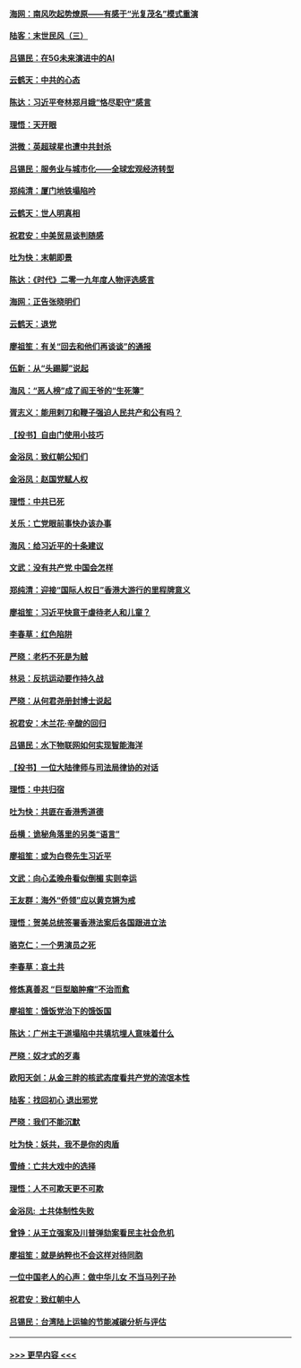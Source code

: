 #### [海网：南风吹起势燎原——有感于“光复茂名”模式重演](../pages/nsc993/n11732308.md?t=12201101) 
#### [陆客：末世民风（三）](../pages/nsc993/n11732211.md?t=12201101) 
#### [吕锡民：在5G未来演进中的AI](../pages/nsc993/n11730010.md?t=12201101) 
#### [云鹤天：中共的心态](../pages/nsc993/n11729906.md?t=12201101) 
#### [陈达：习近平夸林郑月娥“恪尽职守”感言](../pages/nsc993/n11729881.md?t=12201101) 
#### [理悟：天开眼](../pages/nsc993/n11729699.md?t=12201101) 
#### [洪微：英超球星也遭中共封杀](../pages/nsc993/n11727243.md?t=12201101) 
#### [吕锡民：服务业与城市化——全球宏观经济转型](../pages/nsc993/n11725845.md?t=12201101) 
#### [郑纯清：厦门地铁塌陷吟](../pages/nsc993/n11725813.md?t=12201101) 
#### [云鹤天：世人明真相](../pages/nsc993/n11725621.md?t=12201101) 
#### [祝君安：中美贸易谈判随感](../pages/nsc993/n11725609.md?t=12201101) 
#### [吐为快：末朝即景](../pages/nsc993/n11723365.md?t=12201101) 
#### [陈达：《时代》二零一九年度人物评选感言](../pages/nsc993/n11723337.md?t=12201101) 
#### [海网：正告张晓明们](../pages/nsc993/n11723228.md?t=12201101) 
#### [云鹤天：退党](../pages/nsc993/n11723056.md?t=12201101) 
#### [廖祖笙：有关“回去和他们再谈谈”的通报](../pages/nsc993/n11722442.md?t=12201101) 
#### [伍新：从“头踢脚”说起](../pages/nsc993/n11722429.md?t=12201101) 
#### [海风：“恶人榜”成了阎王爷的“生死簿”](../pages/nsc993/n11722272.md?t=12201101) 
#### [胥志义：能用剌刀和鞭子强迫人民共产和公有吗？](../pages/nsc993/n11720569.md?t=12201101) 
#### [【投书】自由门使用小技巧](../pages/nsc993/n11720180.md?t=12201101) 
#### [金浴凤：致红朝公知们](../pages/nsc993/n11720563.md?t=12201101) 
#### [金浴凤：赵国党赋人权](../pages/nsc993/n11720533.md?t=12201101) 
#### [理悟：中共已死](../pages/nsc993/n11720233.md?t=12201101) 
#### [关乐：亡党眼前事快办该办事](../pages/nsc993/n11719160.md?t=12201101) 
#### [海风：给习近平的十条建议](../pages/nsc993/n11717616.md?t=12201101) 
#### [文武：没有共产党 中国会怎样](../pages/nsc993/n11717584.md?t=12201101) 
#### [郑纯清：迎接“国际人权日”香港大游行的里程牌意义](../pages/nsc993/n11717417.md?t=12201101) 
#### [廖祖笙：习近平快意于虐待老人和儿童？](../pages/nsc993/n11715313.md?t=12201101) 
#### [李春草：红色陷阱](../pages/nsc993/n11715029.md?t=12201101) 
#### [严晓：老朽不死是为贼](../pages/nsc993/n11712910.md?t=12201101) 
#### [林忌：反抗运动要作持久战](../pages/nsc993/n11712623.md?t=12201101) 
#### [严晓：从何君尧册封博士说起](../pages/nsc993/n11712465.md?t=12201101) 
#### [祝君安：木兰花·辛酸的回归](../pages/nsc993/n11712381.md?t=12201101) 
#### [吕锡民：水下物联网如何实现智能海洋](../pages/nsc993/n11711158.md?t=12201101) 
#### [【投书】一位大陆律师与司法局律协的对话](../pages/nsc993/n11709675.md?t=12201101) 
#### [理悟：中共归宿](../pages/nsc993/n11710059.md?t=12201101) 
#### [吐为快：共匪在香港秀道德](../pages/nsc993/n11709979.md?t=12201101) 
#### [岳横：诡秘角落里的另类“语言”](../pages/nsc993/n11709792.md?t=12201101) 
#### [廖祖笙：或为白卷先生习近平](../pages/nsc993/n11708330.md?t=12201101) 
#### [文武：向心孟晚舟看似倒楣 实则幸运](../pages/nsc993/n11708236.md?t=12201101) 
#### [王友群：海外“侨领”应以黄克锵为戒](../pages/nsc993/n11706176.md?t=12201101) 
#### [理悟：贺美总统签署香港法案后各国跟进立法](../pages/nsc993/n11706853.md?t=12201101) 
#### [骆克仁：一个男演员之死](../pages/nsc993/n11706677.md?t=12201101) 
#### [李春草：哀土共](../pages/nsc993/n11706255.md?t=12201101) 
#### [修炼真善忍 “巨型脑肿瘤”不治而愈](../pages/nsc993/n11705340.md?t=12201101) 
#### [廖祖笙：饿饭党治下的饿饭国](../pages/nsc993/n11705085.md?t=12201101) 
#### [陈达：广州主干道塌陷中共填坑埋人意味着什么](../pages/nsc993/n11705046.md?t=12201101) 
#### [严晓：奴才式的歹毒](../pages/nsc993/n11704826.md?t=12201101) 
#### [欧阳天剑：从金三胖的核武态度看共产党的流氓本性](../pages/nsc993/n11702238.md?t=12201101) 
#### [陆客：找回初心 退出邪党](../pages/nsc993/n11702213.md?t=12201101) 
#### [严晓：我们不能沉默](../pages/nsc993/n11702110.md?t=12201101) 
#### [吐为快：妖共，我不是你的肉盾](../pages/nsc993/n11701366.md?t=12201101) 
#### [雪绮：亡共大戏中的选择](../pages/nsc993/n11699922.md?t=12201101) 
#### [理悟：人不可欺天更不可欺](../pages/nsc993/n11699657.md?t=12201101) 
#### [金浴凤:  土共体制性失败](../pages/nsc993/n11699361.md?t=12201101) 
#### [曾铮：从王立强案及川普弹劾案看民主社会危机](../pages/nsc993/n11699318.md?t=12201101) 
#### [廖祖笙：就是纳粹也不会这样对待同胞](../pages/nsc993/n11697658.md?t=12201101) 
#### [一位中国老人的心声：做中华儿女 不当马列子孙](../pages/nsc993/n11697525.md?t=12201101) 
#### [祝君安：致红朝中人](../pages/nsc993/n11697518.md?t=12201101) 
#### [吕锡民：台湾陆上运输的节能减碳分析与评估](../pages/nsc993/n11694983.md?t=12201101) 

----
#### [ >>> 更早内容 <<< ](../indexes/nsc993-earlier.md)
